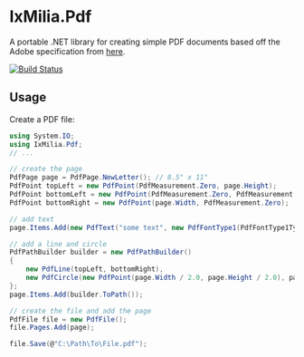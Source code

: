 ﻿IxMilia.Pdf
===========

A portable .NET library for creating simple PDF documents based off the Adobe
specification from [here](http://wwwimages.adobe.com/content/dam/Adobe/en/devnet/pdf/pdfs/PDF32000_2008.pdf).

[![Build Status](https://dev.azure.com/ixmilia/public/_apis/build/status/Pdf?branchName=master)](https://dev.azure.com/ixmilia/public/_build/latest?definitionId=12)

## Usage

Create a PDF file:

``` C#
using System.IO;
using IxMilia.Pdf;
// ...

// create the page
PdfPage page = PdfPage.NewLetter(); // 8.5" x 11"
PdfPoint topLeft = new PdfPoint(PdfMeasurement.Zero, page.Height);
PdfPoint bottomLeft = new PdfPoint(PdfMeasurement.Zero, PdfMeasurement.Zero);
PdfPoint bottomRight = new PdfPoint(page.Width, PdfMeasurement.Zero);

// add text
page.Items.Add(new PdfText("some text", new PdfFontType1(PdfFontType1Type.Helvetica), PdfMeasurement.Points(12.0), bottomLeft));

// add a line and circle
PdfPathBuilder builder = new PdfPathBuilder()
{
    new PdfLine(topLeft, bottomRight),
    new PdfCircle(new PdfPoint(page.Width / 2.0, page.Height / 2.0), page.Width / 2.0)
};
page.Items.Add(builder.ToPath());

// create the file and add the page
PdfFile file = new PdfFile();
file.Pages.Add(page);

file.Save(@"C:\Path\To\File.pdf");
```
